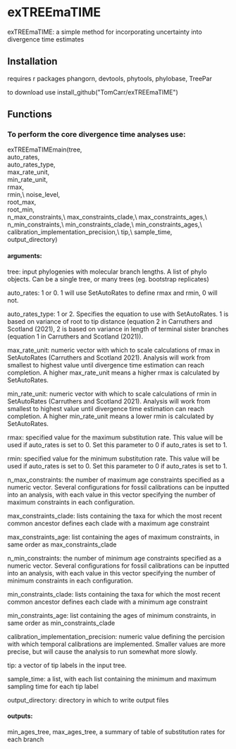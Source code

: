 # exTREEmaTIME
exTREEmaTIME: a simple method for incorporating uncertainty into divergence time estimates

## Installation

requires r packages phangorn, devtools, phytools, phylobase, TreePar

to download use install_github("TomCarr/exTREEmaTIME")

## Functions

### To perform the core divergence time analyses use:

exTREEmaTIMEmain(tree,\
auto_rates,\
auto_rates_type,\
max_rate_unit,\
min_rate_unit,\
rmax,\
rmin,\ 
noise_level,\
root_max,\
root_min,\
n_max_constraints,\ 
max_constraints_clade,\ 
max_constraints_ages,\ 
n_min_constraints,\ 
min_constraints_clade,\ 
min_constraints_ages,\ 
calibration_implementation_precision,\ 
tip,\ 
sample_time,\
output_directory)

#### arguments:

tree: input phylogenies with molecular branch lengths. A list of phylo objects. Can be a single tree, or many trees (eg. bootstrap replicates)

auto_rates: 1 or 0. 1 will use SetAutoRates to define rmax and rmin, 0 will not.

auto_rates_type: 1 or 2. Specifies the equation to use with SetAutoRates. 1 is based on variance of root to tip distance (equation 2 in Carruthers and Scotland (2021), 2 is based on variance in length of terminal sister branches (equation 1 in Carruthers and Scotland (2021)).

max_rate_unit: numeric vector with which to scale calculations of rmax in SetAutoRates (Carruthers and Scotland 2021). Analysis will work from smallest to highest value until divergence time estimation can reach completion. A higher max_rate_unit means a higher rmax is calculated by SetAutoRates.   

min_rate_unit: numeric vector with which to scale calculations of rmin in SetAutoRates (Carruthers and Scotland 2021). Analysis will work from smallest to highest value until divergence time estimation can reach completion. A higher min_rate_unit means a lower rmin is calculated by SetAutoRates.   

rmax: specified value for the maximum substitution rate. This value will be used if auto_rates is set to 0. Set this parameter to 0 if auto_rates is set to 1. 

rmin: specified value for the minimum substitution rate. This value will be used if auto_rates is set to 0. Set this parameter to 0 if auto_rates is set to 1.

n_max_constraints: the number of maximum age constraints specified as a numeric vector. Several configurations for fossil calibrations can be inputted into an analysis, with each value in this vector specifying the number of maximum constraints in each configuration. 

max_constraints_clade: lists containing the taxa for which the most recent common ancestor defines each clade with a maximum age constraint

max_constraints_age: list containing the ages of maximum constraints, in same order as max_constraints_clade 

n_min_constraints: the number of minimum age constraints specified as a numeric vector. Several configurations for fossil calibrations can be inputted into an analysis, with each value in this vector specifying the number of minimum constraints in each configuration. 

min_constraints_clade: lists containing the taxa for which the most recent common ancestor defines each clade with a minimum age constraint

min_constraints_age: list containing the ages of minimum constraints, in same order as min_constraints_clade 

calibration_implementation_precision: numeric value defining the percision with which temporal calibrations are implemented. Smaller values are more precise, but will cause the analysis to run somewhat more slowly. 

tip: a vector of tip labels in the input tree. 

sample_time: a list, with each list containing the minimum and maximum sampling time for each tip label

output_directory: directory in which to write output files

#### outputs:

min_ages_tree, max_ages_tree, a summary of table of substitution rates for each branch
